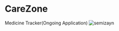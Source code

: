 # CareZone
Medicine Tracker(Ongoing Application)
![semizayn](https://user-images.githubusercontent.com/43453065/89868467-79b7f180-dbd0-11ea-818f-a826a4ce70cb.png)
